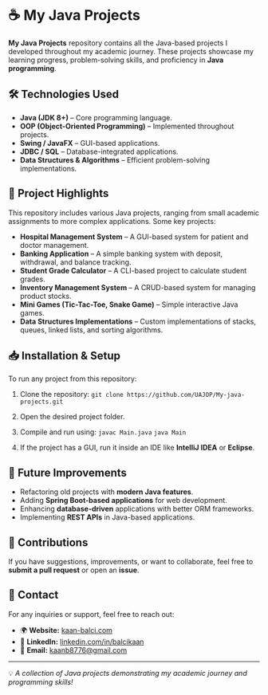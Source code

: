 # ☕ My Java Projects

**My Java Projects** repository contains all the Java-based projects I developed throughout my academic journey. These projects showcase my learning progress, problem-solving skills, and proficiency in **Java programming**.

## 🛠 Technologies Used
- **Java (JDK 8+)** – Core programming language.
- **OOP (Object-Oriented Programming)** – Implemented throughout projects.
- **Swing / JavaFX** – GUI-based applications.
- **JDBC / SQL** – Database-integrated applications.
- **Data Structures & Algorithms** – Efficient problem-solving implementations.

## 📌 Project Highlights
This repository includes various Java projects, ranging from small academic assignments to more complex applications. Some key projects:

- **Hospital Management System** – A GUI-based system for patient and doctor management.
- **Banking Application** – A simple banking system with deposit, withdrawal, and balance tracking.
- **Student Grade Calculator** – A CLI-based project to calculate student grades.
- **Inventory Management System** – A CRUD-based system for managing product stocks.
- **Mini Games (Tic-Tac-Toe, Snake Game)** – Simple interactive Java games.
- **Data Structures Implementations** – Custom implementations of stacks, queues, linked lists, and sorting algorithms.

## 📥 Installation & Setup
To run any project from this repository:

1. Clone the repository:
   `git clone https://github.com/UAJOP/My-java-projects.git`
   
2. Open the desired project folder.

3. Compile and run using:
   `javac Main.java`
   `java Main`

4. If the project has a GUI, run it inside an IDE like **IntelliJ IDEA** or **Eclipse**.

## 📌 Future Improvements
- Refactoring old projects with **modern Java features**.
- Adding **Spring Boot-based applications** for web development.
- Enhancing **database-driven** applications with better ORM frameworks.
- Implementing **REST APIs** in Java-based applications.

## 🤝 Contributions
If you have suggestions, improvements, or want to collaborate, feel free to **submit a pull request** or open an **issue**.

## 📩 Contact
For any inquiries or support, feel free to reach out:

- 🌍 **Website:** [kaan-balci.com](https://kaan-balci.com)
- 🔗 **LinkedIn:** [linkedin.com/in/balcikaan](https://www.linkedin.com/in/balcikaan/)
- 📧 **Email:** [kaanb8776@gmail.com](mailto:kaanb8776@gmail.com)

---

💡 *A collection of Java projects demonstrating my academic journey and programming skills!*
